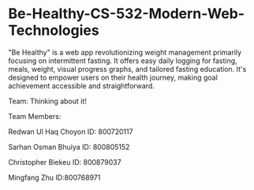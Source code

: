 # Be-Healthy-CS-532-Modern-Web-Technologies
"Be Healthy" is a web app revolutionizing weight management primarily focusing on intermittent fasting. It offers easy daily logging for fasting, meals, weight, visual progress graphs, and tailored fasting education. It's designed to empower users on their health journey, making goal achievement accessible and straightforward.

Team: Thinking about it!

Team Members:

Redwan Ul Haq Choyon
ID: 800720117

Sarhan Osman Bhuiya
ID: 800805152

Christopher Biekeu
ID: 800879037

Mingfang Zhu
ID:800768971 
